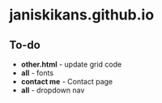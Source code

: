 # janiskikans.github.io

## To-do

- **other.html** - update grid code
- **all** - fonts
- **contact me** - Contact page
- **all** - dropdown nav
